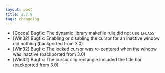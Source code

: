 ```yaml
---
layout: post
title: 2.7.9
tags: changelog
---
```


 - \[Cocoa\] Bugfix: The dynamic library makefile rule did not use
                     `LFLAGS`
 - \[Win32\] Bugfix: Enabling or disabling the cursor for an inactive
                     window did nothing (backported from 3.0)
 - \[Win32\] Bugfix: The locked cursor was re-centered when the window was
                     inactive (backported from 3.0)
 - \[Win32\] Bugfix: The cursor clip rectangle included the title bar
                     (backported from 3.0)
